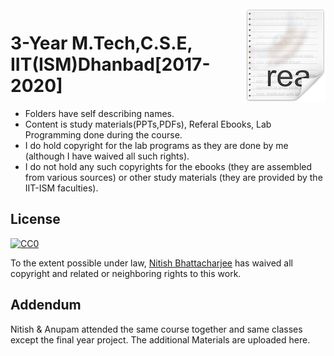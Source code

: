 <img src="icon.png" align="right" />

# 3-Year M.Tech,C.S.E, IIT(ISM)Dhanbad[2017-2020] 
- Folders have self describing names.
- Content is study materials(PPTs,PDFs), Referal Ebooks, Lab Programming done during the course.
- I do hold copyright for the lab programs as they are done by me (although I have waived all such rights). 
- I do not hold any such copyrights for the ebooks (they are assembled from various sources) or other study materials (they are provided by the IIT-ISM faculties).

## License

[![CC0](https://licensebuttons.net/p/zero/1.0/88x31.png)](https://creativecommons.org/publicdomain/zero/1.0/)

To the extent possible under law, [Nitish Bhattacharjee](http://www.linkedin.com/in/nbh89) has waived all copyright and related or neighboring rights to this work.

## Addendum

Nitish & Anupam attended the same course together and same classes except the final year project. The additional Materials are uploaded here.
